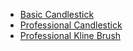 - [Basic Candlestick](Candlestick/basic_candlestick.html 'include :type=code')
- [Professional Candlestick](Candlestick/professional_kline_chart 'include :type=code')
- [Professional Kline Brush](Candlestick/professional_kline_brush 'include :type=code')